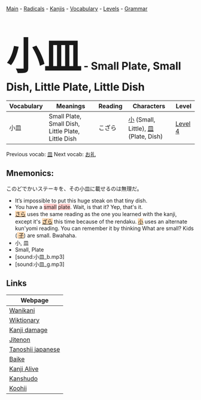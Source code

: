 <style> bigfont {font-size: 100px}</style>
[Main](../README.md) -
[Radicals](../radicals.md) -
[Kanjis](../kanjis.md) -
[Vocabulary](../vocabulary.md) -
[Levels](../levels.md) -
[Grammar](../grammar.md)
# <bigfont> 小皿</bigfont> - Small Plate, Small Dish, Little Plate, Little Dish 

| Vocabulary | Meanings | Reading | Characters | Level |
| --- | --- | --- | --- | --- |
| 小皿 | Small Plate, Small Dish, Little Plate, Little Dish | こざら |  [小](../kanjis/小.md) (Small, Little), [皿](../kanjis/皿.md) (Plate, Dish) | [Level 4](../levels/wk_level4.md) |

Previous vocab: [皿](皿.md) Next vocab: [お礼](お礼.md) 

## Mnemonics:
このどでかいステーキを、その小皿に載せるのは無理だ。
* It’s impossible to put this huge steak on that tiny dish.
* You have a <span style="background-color:#ffcccb"> small</span> <span style="background-color:#ffcccb"> plate</span>. Wait, is that it? Yep, that's it.
* <span style="background-color:#fed8b1"> [さら](https://jisho.org/search/さら)</span> uses the same reading as the one you learned with the kanji, except it's <span style="background-color:#fed8b1"> [ざら](https://jisho.org/search/ざら)</span> this time because of the rendaku. <span style="background-color:#fed8b1"> [小](https://jisho.org/search/小)</span> uses an alternate kun'yomi reading. You can remember it by thinking What are small? Kids (<span style="background-color:#fed8b1"> [子](https://jisho.org/search/子)</span>) are small. Bwahaha.
* 小, 皿
* Small, Plate
* [sound:小皿_b.mp3]
* [sound:小皿_g.mp3]


## Links 

| Webpage |
| --- |
| [Wanikani          ](https://www.wanikani.com/kanji/小皿) |
| [Wiktionary        ](https://en.wiktionary.org/wiki/小皿) |
| [Kanji damage      ](http://www.kanjidamage.com/kanji/search?utf8=✓&q=小皿) |
| [Jitenon           ](https://jitenon.com/kanji/小皿) |
| [Tanoshii japanese ](https://www.tanoshiijapanese.com/dictionary/kanji.cfm?k=小皿) |
| [Baike             ](https://baike.baidu.com/item/小皿) |
| [Kanji Alive       ](https://app.kanjialive.com/小皿) |
| [Kanshudo          ](https://www.kanshudo.com/searchmn?q=小皿) |
| [Koohii            ](https://kanji.koohii.com/study/kanji/小皿) |
